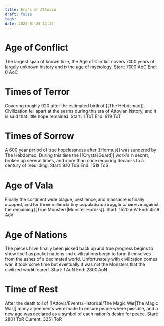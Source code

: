 ```yaml
---
title: Era's of Attovia
draft: false
tags: 
date: 2024-07-24 11:27
---
```

# Age of Conflict
The largest span of known time, the Age of Conflict covers 7000 years of largely unknown history and is the age of mythology. 
Start: 7000 AoC
End: 0 AoC
# Times of Terror
Covering roughly 920 after the estimated birth of [[The Hebdomad]]. Civilization fell apart at the seams during this era of Attovian history, and it is said that little hope remained. 
Start: 1 ToT
End: 919 ToT
# Times of Sorrow
A 600 year period of true hopelessness after [[Hormus]] was sundered by The Hebdomad. During this time the [[Crystal Guard]] work's in secret, broken up several times, and more than once requiring decades to a century of rebuilding.
Start: 920 ToS
End: 1519 ToS
# Age of Vala
Finally the continent wide plague, pestilence, and massacre is finally stopped, and for three millennia tiny populations struggle to survive against the remaining [[True Monsters|Monster Hordes]].
Start: 1520 AoV
End: 4519 AoV
# Age of Nations
The pieces have finally been picked back up and true progress begins to show itself as pocket nations and civilizations begin to form themselves from the ashes of a decimated world. Unfortunately with civilization comes war, it took some time but eventually it was not the Monsters that the civilized world feared.
Start: 1 AoN
End: 2800 AoN
# Time of Rest
After the death toll of [[Attovia/Events/Historical/The Magic War|The Magic War]] many agreements were made to ensure peace where possible, and a new age was declared as a symbol of each nation's desire for peace.
Start: 2801 ToR
Current: 3251 ToR